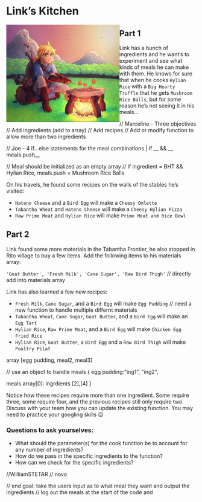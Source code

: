 # Link’s Kitchen
<img src="link.jpeg" align="left" width="300px" />

## Part 1

Link has a bunch of ingredients and he want’s to experiment and see what kinds of meals he can make with them. He knows for sure that when he cooks `Hylian Rice` with a `Big Hearty Truffle` that he gets `Mushroom Rice Balls`, but for some reason he’s not seeing it in his meals…


// Marceline - Three objectives
// Add ingredients (add to array)
// Add recipes
// Add or modify function to allow more than two ingredients

// Joe - 4 if.. else statements for the meal combinations | if __ && __ meals.push__ 


// Meal should be initialized as an empty array 
// if ingredient = BHT && Hylian Rice, meals.push = Mushroom Rice Balls

On his travels, he found some recipes on the walls of the stables he’s visited:

- `Hateno Cheese` and a `Bird Egg` will make a `Cheesy Omlette`
- `Tabantha Wheat` and `Hateno Cheese` will make a `Cheesy Hylian Pizza`
- `Raw Prime Meat` and `Hylian Rice` will make `Prime Meat and Rice Bowl`

## Part 2

Link found some more materials in the Tabantha Frontier, he also stopped in Rito village to buy a few items. Add the following items to his materials array:

`'Goat Butter', 'Fresh Milk', 'Cane Sugar', 'Raw Bird Thigh'`     // directly add into materials array 

Link has also learned a few new recipes:

- `Fresh Milk`, `Cane Sugar`, and a `Bird Egg` will make `Egg Pudding`                        // need a new function to handle multiple differnt materials 
- `Tabantha Wheat`, `Cane Sugar`, `Goat Butter`, and a `Bird Egg` will make an `Egg Tart`
- `Hylian Rice`, `Raw Prime Meat`, and a `Bird Egg` will make `Chicken Egg Fried Rice`
- `Hylian Rice`, `Goat Butter`, a `Bird Egg` and a `Raw Bird Thigh` will make `Poultry Pilaf`

array [egg pudding, meal2, meal3]


// use an object to handle   meals {
    egg pudding:"ing1", "ing2",
    
meals array[0]: ingrdients [2],[4]
}


Notice how these recipes require more than one ingredient. Some require three, some require four, and the previous recipes still only require two. Discuss with your team how you can update the existing function. You may need to practice your googling skills 😉

### Questions to ask yourselves:

- What should the parameter(s) for the cook function be to account for any number of ingredients?
- How do we pass in the specific ingredients to the function?
- How can we check for the specific ingredients?

//WilliamSTETAR
// novo

// end goal: take the users input as to what meal they want and output the ingredients 
// log out the meals at the start of the code and 